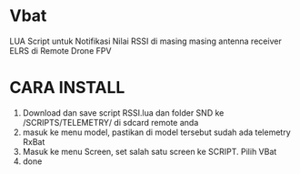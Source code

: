# Vbat
LUA Script untuk Notifikasi Nilai RSSI di masing masing antenna receiver ELRS di Remote Drone FPV

# CARA INSTALL
1. Download dan save script RSSI.lua dan folder SND ke /SCRIPTS/TELEMETRY/ di sdcard remote anda
2. masuk ke menu model, pastikan di model tersebut sudah ada telemetry RxBat
3. Masuk ke menu Screen, set salah satu screen ke SCRIPT. Pilih VBat
4. done


